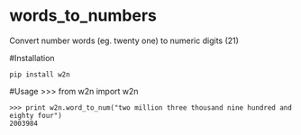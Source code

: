 # words_to_numbers
Convert number words (eg. twenty one) to numeric digits (21)

#Installation

    pip install w2n

#Usage
    >>> from w2n import w2n  
      
    >>> print w2n.word_to_num("two million three thousand nine hundred and eighty four")  
    2003984